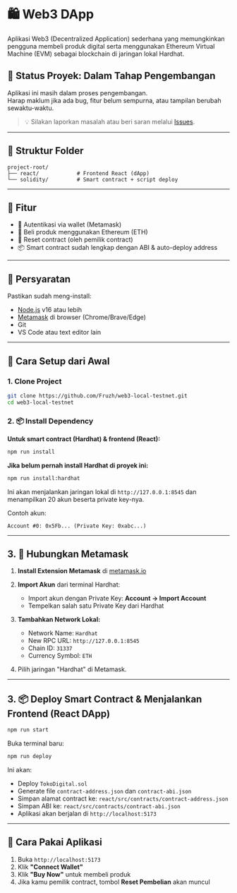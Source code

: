 # 🛍️ Web3 DApp

Aplikasi Web3 (Decentralized Application) sederhana yang memungkinkan pengguna membeli produk digital serta menggunakan Ethereum Virtual Machine (EVM) sebagai blockchain di jaringan lokal Hardhat.

## 🚧 Status Proyek: Dalam Tahap Pengembangan

Aplikasi ini masih dalam proses pengembangan.  
Harap maklum jika ada bug, fitur belum sempurna, atau tampilan berubah sewaktu-waktu.

> 💡 Silakan laporkan masalah atau beri saran melalui [Issues](https://github.com/Fruzh/web3-local-testnet/issues).

---

## 📁 Struktur Folder

```
project-root/
├── react/            # Frontend React (dApp)
└── solidity/         # Smart contract + script deploy
```

---

## 🚀 Fitur

- 🔐 Autentikasi via wallet (Metamask)
- 💸 Beli produk menggunakan Ethereum (ETH)
- 🔄 Reset contract (oleh pemilik contract)
- 📦 Smart contract sudah lengkap dengan ABI & auto-deploy address

---

## 🧰 Persyaratan

Pastikan sudah meng-install:

- [Node.js](https://nodejs.org/) v16 atau lebih
- [Metamask](https://chromewebstore.google.com/detail/metamask/nkbihfbeogaeaoehlefnkodbefgpgknn) di browser (Chrome/Brave/Edge)
- Git
- VS Code atau text editor lain

---

## 🔧 Cara Setup dari Awal

### 1. Clone Project

```bash
git clone https://github.com/Fruzh/web3-local-testnet.git
cd web3-local-testnet
```

### 2. 📦 Install Dependency
**Untuk smart contract (Hardhat) & frontend (React):**
```bash
npm run install
```

**Jika belum pernah install Hardhat di proyek ini:**
```bash
npm run install:hardhat
```

Ini akan menjalankan jaringan lokal di `http://127.0.0.1:8545` dan menampilkan 20 akun beserta private key-nya.

Contoh akun:

```
Account #0: 0x5Fb... (Private Key: 0xabc...)
```

---

## 3. 🦊 Hubungkan Metamask

1. **Install Extension Metamask** di [metamask.io](https://chromewebstore.google.com/detail/metamask/nkbihfbeogaeaoehlefnkodbefgpgknn)
2. **Import Akun** dari terminal Hardhat:
   - Import akun dengan Private Key:
   **Account → Import Account**
   - Tempelkan salah satu Private Key dari Hardhat

3. **Tambahkan Network Lokal:**

   - Network Name: `Hardhat`
   - New RPC URL: `http://127.0.0.1:8545`
   - Chain ID: `31337`
   - Currency Symbol: `ETH`

4. Pilih jaringan "Hardhat" di Metamask.

---

## 3. 📦 Deploy Smart Contract & Menjalankan Frontend (React DApp)

```bash
npm run start
```

Buka terminal baru:

```bash
npm run deploy
```

Ini akan:

- Deploy `TokoDigital.sol`
- Generate file `contract-address.json` dan `contract-abi.json`
- Simpan alamat contract ke: `react/src/contracts/contract-address.json`
- Simpan ABI ke:  `react/src/contracts/contract-abi.json`
- Aplikasi akan berjalan di `http://localhost:5173`

---

## 🛒 Cara Pakai Aplikasi

1. Buka `http://localhost:5173`
2. Klik **"Connect Wallet"**
3. Klik **"Buy Now"** untuk membeli produk
4. Jika kamu pemilik contract, tombol **Reset Pembelian** akan muncul